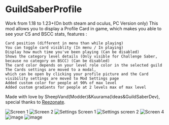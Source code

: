 # GuildSaberProfile

Work from 1.18 to 1.23+(On both steam and oculus, PC Version only)
This mod allows you to display a Profile Card in game, which makes you able to see your CS and BSCC stats,
features :

    Card position (different in menu than while playing)
    You can toggle card visiblity (In menu / In playing)
    Display how much time you've been playing (Can be disabled)
    Shows the category level details (Only visible for Challenge Saber, because no category on BSCC) (Can be disabled)
    The card color depends on your level role color in the selected guild
    The Cards settings are moved to a modal, 
    which can be open by clicking your profile picture and the Card visibility settings are moved to Mod Settings page
    Added custom color for people at 90% of max level
    Added custom gradients for people at 2 levels max of max level


Made with love by SheepVand(Modder)&Kuurama(Ideas&GuildSaberDev), special thanks to [Reezonate](https://github.com/Reezonate).

![Screen 1](https://user-images.githubusercontent.com/66167164/178449306-a9ed0e48-bf42-45f5-84f3-cbe3b2a9c252.png)
![Screen 2](https://user-images.githubusercontent.com/66167164/178449311-f75b5777-e276-49fe-a1b8-87565fb1bf6d.png)
![Settings Screen 1](https://user-images.githubusercontent.com/66167164/178525855-8df630c0-fa4c-48f4-9fac-340509db6667.png)
![Settings screen 2](https://user-images.githubusercontent.com/66167164/178525866-62695bc1-0f1d-4b0d-9e84-2c082c094a1b.png)
![Screen 4](https://user-images.githubusercontent.com/66167164/178449314-32050d6b-4107-40e5-912b-a9d6c711366c.png)
![image](https://user-images.githubusercontent.com/66167164/205369153-535307e7-804e-4167-a1a8-ebb96b8421df.png)
![image](https://user-images.githubusercontent.com/66167164/205369188-3ac20bbc-60ce-4650-a75f-992e9853b21b.png)


